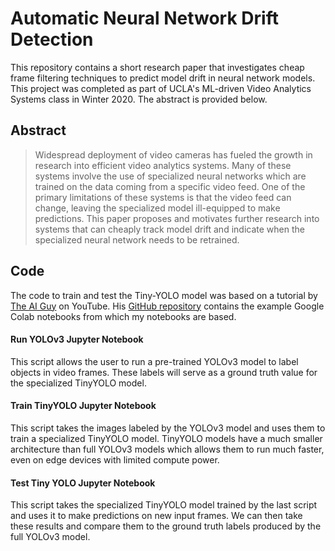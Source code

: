
# Automatic Neural Network Drift Detection

This repository contains a short research paper that investigates cheap frame filtering techniques to predict model drift in neural network models. This project was completed as part of UCLA's ML-driven Video Analytics Systems class in Winter 2020. The abstract is provided below.

## Abstract

> Widespread deployment of video cameras has fueled the growth in research into efficient video analytics systems. Many of these systems involve the use of specialized neural networks which are trained on the data coming from a specific video feed. One of the primary limitations of these systems is that the video feed can change, leaving the specialized model ill-equipped to make predictions. This paper proposes and motivates further research into systems that can cheaply track model drift and indicate when the specialized neural network needs to be retrained.

## Code

The code to train and test the Tiny-YOLO model was based on a tutorial by [The AI Guy](https://youtu.be/10joRJt39Ns) on YouTube. His [GitHub repository](https://github.com/theAIGuysCode/YOLOv3-Cloud-Tutorial) contains the example Google Colab notebooks from which my notebooks are based.

#### Run YOLOv3 Jupyter Notebook

This script allows the user to run a pre-trained YOLOv3 model to label objects in video frames. These labels will serve as a ground truth value for the specialized TinyYOLO model.

#### Train TinyYOLO Jupyter Notebook

This script takes the images labeled by the YOLOv3 model and uses them to train a specialized TinyYOLO model. TinyYOLO models have a much smaller architecture than full YOLOv3 models which allows them to run much faster, even on edge devices with limited compute power.

#### Test Tiny YOLO Jupyter Notebook

This script takes the specialized TinyYOLO model trained by the last script and uses it to make predictions on new input frames. We can then take these results and compare them to the ground truth labels produced by the full YOLOv3 model.
